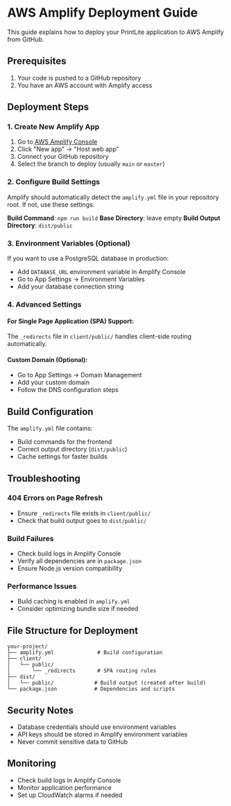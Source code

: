 # AWS Amplify Deployment Guide

This guide explains how to deploy your PrintLite application to AWS Amplify from GitHub.

## Prerequisites

1. Your code is pushed to a GitHub repository
2. You have an AWS account with Amplify access

## Deployment Steps

### 1. Create New Amplify App

1. Go to [AWS Amplify Console](https://console.aws.amazon.com/amplify/)
2. Click "New app" → "Host web app"
3. Connect your GitHub repository
4. Select the branch to deploy (usually `main` or `master`)

### 2. Configure Build Settings

Amplify should automatically detect the `amplify.yml` file in your repository root. If not, use these settings:

**Build Command**: `npm run build`
**Base Directory**: leave empty
**Build Output Directory**: `dist/public`

### 3. Environment Variables (Optional)

If you want to use a PostgreSQL database in production:
- Add `DATABASE_URL` environment variable in Amplify Console
- Go to App Settings → Environment Variables
- Add your database connection string

### 4. Advanced Settings

#### For Single Page Application (SPA) Support:
The `_redirects` file in `client/public/` handles client-side routing automatically.

#### Custom Domain (Optional):
- Go to App Settings → Domain Management
- Add your custom domain
- Follow the DNS configuration steps

## Build Configuration

The `amplify.yml` file contains:
- Build commands for the frontend
- Correct output directory (`dist/public`)
- Cache settings for faster builds

## Troubleshooting

### 404 Errors on Page Refresh
- Ensure `_redirects` file exists in `client/public/`
- Check that build output goes to `dist/public/`

### Build Failures
- Check build logs in Amplify Console
- Verify all dependencies are in `package.json`
- Ensure Node.js version compatibility

### Performance Issues
- Build caching is enabled in `amplify.yml`
- Consider optimizing bundle size if needed

## File Structure for Deployment

```
your-project/
├── amplify.yml              # Build configuration
├── client/
│   └── public/
│       └── _redirects       # SPA routing rules
├── dist/
│   └── public/             # Build output (created after build)
└── package.json            # Dependencies and scripts
```

## Security Notes

- Database credentials should use environment variables
- API keys should be stored in Amplify environment variables
- Never commit sensitive data to GitHub

## Monitoring

- Check build logs in Amplify Console
- Monitor application performance
- Set up CloudWatch alarms if needed